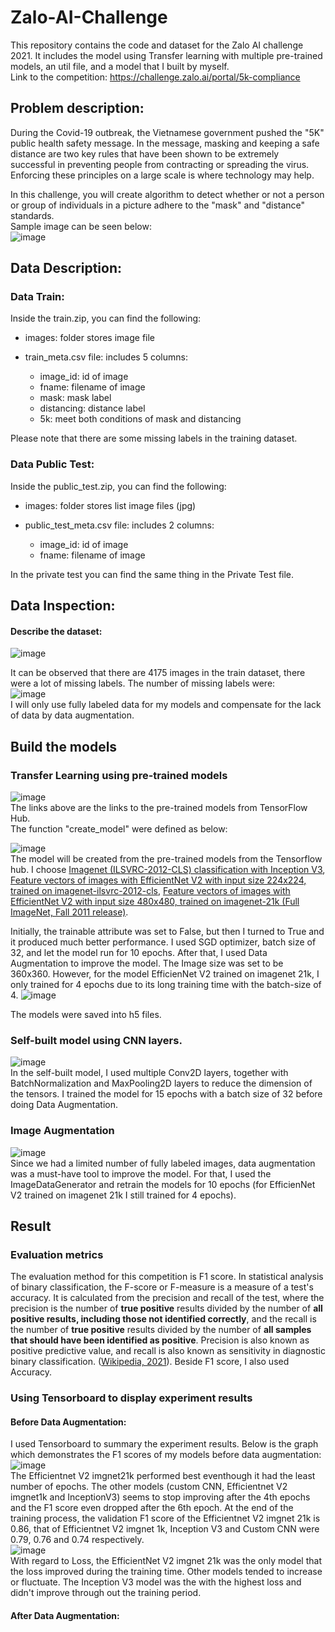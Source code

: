 # Zalo-AI-Challenge
This repository contains the code and dataset for the Zalo AI challenge 2021. It includes the model using Transfer learning with multiple pre-trained models, an util file, and a model that I built by myself.  
Link to the competition: https://challenge.zalo.ai/portal/5k-compliance  

## Problem description: 

During the Covid-19 outbreak, the Vietnamese government pushed the "5K" public health safety message. In the message, masking and keeping a safe distance are two key rules that have been shown to be extremely successful in preventing people from contracting or spreading the virus. Enforcing these principles on a large scale is where technology may help.

In this challenge, you will create algorithm to detect whether or not a person or group of individuals in a picture adhere to the "mask" and "distance" standards.  
Sample image can be seen below:  
![image](https://user-images.githubusercontent.com/68081679/146218442-53338413-c022-4d2a-8e8e-e9951780514e.png)  

## Data Description:  

### Data Train:  

Inside the train.zip, you can find the following:  

* images: folder stores image file  

* train_meta.csv file: includes 5 columns:  

    * image_id: id of image  
    * fname: filename of image  
    * mask: mask label  
    * distancing: distance label  
    * 5k: meet both conditions of mask and distancing  
 
Please note that there are some missing labels in the training dataset.   

### Data Public Test:  

Inside the public_test.zip, you can find the following:  

* images: folder stores list image files (jpg)  

* public_test_meta.csv file: includes 2 columns:  

    * image_id: id of image  
    * fname: filename of image  

In the private test you can find the same thing in the Private Test file.   

## Data Inspection: 

#### Describe the dataset:  

![image](https://user-images.githubusercontent.com/68081679/146222605-5db362e7-f86f-436c-94b8-fab25c2c7bf0.png)  

It can be observed that there are 4175 images in the train dataset, there were a lot of missing labels. The number of missing labels were:  
![image](https://user-images.githubusercontent.com/68081679/146226304-e4e0286b-d52c-42f6-b30b-8e7a23d9b8f4.png)  
I will only use fully labeled data for my models and compensate for the lack of data by data augmentation.  

## Build the models 

### Transfer Learning using pre-trained models  

![image](https://user-images.githubusercontent.com/68081679/147751374-4e7f262f-29f2-4e8d-90e3-cd81738f1f14.png)  
The links above are the links to the pre-trained models from TensorFlow Hub.    
The function "create_model" were defined as below:  

![image](https://user-images.githubusercontent.com/68081679/147783920-6869afb0-0f38-4998-8227-ef349873cca1.png)  
The model will be created from the pre-trained models from the Tensorflow hub. I choose [Imagenet (ILSVRC-2012-CLS) classification with Inception V3](https://tfhub.dev/google/imagenet/inception_v3/classification/5), [Feature vectors of images with EfficientNet V2 with input size 224x224, trained on imagenet-ilsvrc-2012-cls](https://tfhub.dev/google/imagenet/efficientnet_v2_imagenet1k_b0/feature_vector/2), [Feature vectors of images with EfficientNet V2 with input size 480x480, trained on imagenet-21k (Full ImageNet, Fall 2011 release)](https://tfhub.dev/google/imagenet/efficientnet_v2_imagenet21k_l/feature_vector/2).  

Initially, the trainable attribute was set to False, but then I turned to True and it produced much better performance. I used SGD optimizer, batch size of 32, and let the model run for 10 epochs. After that, I used Data Augmentation to improve the model. The Image size was set to be 360x360. However, for the model EfficienNet V2 trained on imagenet 21k, I only trained for 4 epochs due to its long training time with the batch-size of 4. 
![image](https://user-images.githubusercontent.com/68081679/147784591-c94fadc4-9a1f-4c02-b45d-4ace45da3154.png)  

The models were saved into h5 files. 

### Self-built model using CNN layers.
![image](https://user-images.githubusercontent.com/68081679/147785354-ddca6c5a-bb62-44b2-bd7c-88e759df7f53.png)  
In the self-built model, I used multiple Conv2D layers, together with BatchNormalization and MaxPooling2D layers to reduce the dimension of the tensors. I trained the model for 15 epochs with a batch size of 32 before doing Data Augmentation. 

### Image Augmentation

![image](https://user-images.githubusercontent.com/68081679/147786155-b7486cee-56b4-467b-99b2-3ea9caf0e9ec.png)  
Since we had a limited number of fully labeled images, data augmentation was a must-have tool to improve the model. For that, I used the ImageDataGenerator and retrain the models for 10 epochs (for EfficienNet V2 trained on imagenet 21k I still trained for 4 epochs). 

## Result

### Evaluation metrics

The evaluation method for this competition is F1 score. In statistical analysis of binary classification, the F-score or F-measure is a measure of a test's accuracy. It is calculated from the precision and recall of the test, where the precision is the number of **true positive** results divided by the number of **all positive results, including those not identified correctly**, and the recall is the number of **true positive** results divided by the number of **all samples that should have been identified as positive**. Precision is also known as positive predictive value, and recall is also known as sensitivity in diagnostic binary classification. ([Wikipedia, 2021](https://en.wikipedia.org/wiki/F-score)). Beside F1 score, I also used Accuracy.   

### Using Tensorboard to display experiment results  

#### Before Data Augmentation: 

I used Tensorboard to summary the experiment results. Below is the graph which demonstrates the F1 scores of my models before data augmentation:  
![image](https://user-images.githubusercontent.com/68081679/148650479-942a31c1-a6ff-4a00-8a65-22248b0ece6d.png)  
The Efficientnet V2 imgnet21k performed best eventhough it had the least number of epochs. The other models (custom CNN, Efficientnet V2 imgnet1k and InceptionV3) seems to stop improving after the 4th epochs and the F1 score even dropped after the 6th epoch. At the end of the training process, the validation F1 score of the Efficientnet V2 imgnet 21k is 0.86, that of Efficientnet V2 imgnet 1k, Inception V3 and Custom CNN were 0.79, 0.76 and 0.74 respectively.  
![image](https://user-images.githubusercontent.com/68081679/148651828-b5817547-4e8b-4a2b-a60e-4776cf0d1f37.png)  
With regard to Loss, the EfficientNet V2 imgnet 21k was the only model that the loss improved during the training time. Other models tended to increase or fluctuate. The Inception V3 model was the with the highest loss and didn't improve through out the training period.  

#### After Data Augmentation: 










